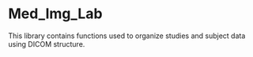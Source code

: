 # Med_Img_Lab

This library contains functions used to organize studies and subject data using DICOM structure.

